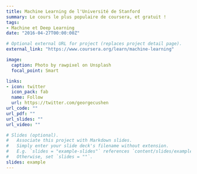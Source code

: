 ```yaml
---
title: Machine Learning de l'Université de Stanford
summary: Le cours le plus populaire de coursera, et gratuit !
tags:
- Machine et Deep Learning
date: "2016-04-27T00:00:00Z"

# Optional external URL for project (replaces project detail page).
external_link: "https://www.coursera.org/learn/machine-learning"

image:
  caption: Photo by rawpixel on Unsplash
  focal_point: Smart

links:
- icon: twitter
  icon_pack: fab
  name: Follow
  url: https://twitter.com/georgecushen
url_code: ""
url_pdf: ""
url_slides: ""
url_video: ""

# Slides (optional).
#   Associate this project with Markdown slides.
#   Simply enter your slide deck's filename without extension.
#   E.g. `slides = "example-slides"` references `content/slides/example-slides.md`.
#   Otherwise, set `slides = ""`.
slides: example
---
```

